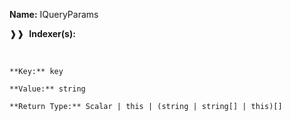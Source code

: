 **Name:** IQueryParams

❱❱&nbsp;&nbsp;**Indexer(s):**

&nbsp;&nbsp;&nbsp;&nbsp;&nbsp;
```
**Key:** key

**Value:** string

**Return Type:** Scalar | this | (string | string[] | this)[]

```

